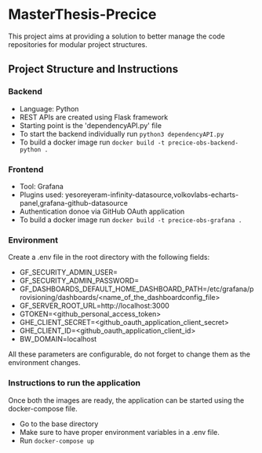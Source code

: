 # MasterThesis-Precice

This project aims at providing a solution to better manage the code repositories for modular project structures.

## Project Structure and Instructions

### Backend

- Language: Python
- REST APIs are created using Flask framework
- Starting point is the 'dependencyAPI.py' file
- To start the backend individually run ```python3 dependencyAPI.py```
- To build a docker image run ```docker build -t precice-obs-backend-python .```

### Frontend

- Tool: Grafana
- Plugins used: yesoreyeram-infinity-datasource,volkovlabs-echarts-panel,grafana-github-datasource
- Authentication donoe via GitHub OAuth application
- To build a docker image run ```docker build -t precice-obs-grafana .```

### Environment

Create a .env file in the root directory with the following fields:

- GF_SECURITY_ADMIN_USER=
- GF_SECURITY_ADMIN_PASSWORD=
- GF_DASHBOARDS_DEFAULT_HOME_DASHBOARD_PATH=/etc/grafana/provisioning/dashboards/<name_of_the_dashboardconfig_file>
- GF_SERVER_ROOT_URL=http://localhost:3000
- GTOKEN=<github_personal_access_token>
- GHE_CLIENT_SECRET=<github_oauth_application_client_secret>
- GHE_CLIENT_ID=<github_oauth_application_client_id>
- BW_DOMAIN=localhost

All these parameters are configurable, do not forget to change them as the environment changes.

### Instructions to run the application

Once both the images are ready, the application can be started using the docker-compose file.

- Go to the base directory
- Make sure to have proper environment variables in a .env file.
- Run ```docker-compose up```
